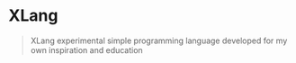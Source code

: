 # XLang
>
> XLang experimental simple programming language developed for my own
> inspiration and education
>
